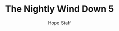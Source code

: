 ---
image: /assets/img/nwd/5_nwd_philippians_4_8_niv.png
title: The Nightly Wind Down 5
number: 5
categories:
  - The Nightly Wind Down
author: Hope Staff
notes: The Nightly Wind Down 5
embed: >-
  EMBED_GOES_HERE
transcript: >-
  SOME LINES OF TEXT START HERE
---